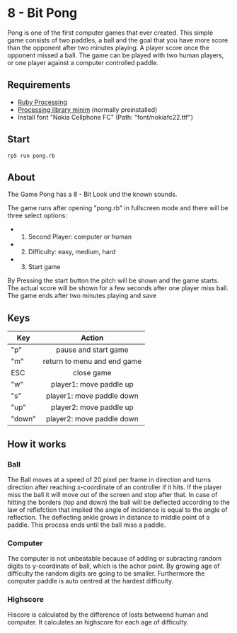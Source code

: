 8 - Bit Pong
=============

Pong is one of the first computer games that ever created. This simple game consists of two paddles, a ball and the goal that you have more score than the opponent after two minutes playing.
A player score once the opponent missed a ball. 
The game can be played with two human players, or one player against a computer controlled paddle. 


Requirements
------------

* [Ruby Processing](https://github.com/jashkenas/ruby-processing/wiki/getting-started)
* [Processing library minim](http://code.compartmental.net/tools/minim/) (normally preinstalled)
* Install font "Nokia Cellphone FC" (Path: "font/nokiafc22.ttf")



Start
-----
	rp5 run pong.rb
    
About
---------

The Game Pong has a 8 - Bit Look und the known sounds.

The game runs after opening "pong.rb" in fullscreen mode and there will be three select options:
* 1. Second Player: computer or human
* 2. Difficulty: easy, medium, hard
* 3. Start game

By Pressing the start button the pitch will be shown and the game starts. The actual score will be shown for a few seconds after one player miss ball. The game ends after two minutes playing and save

Keys
----

| Key        	| Action        					| 
| ------------- |:--------------------------------:	| 
| "p"     		| pause and start game 				| 
| "m"      		| return to menu and end game      	|   
| ESC 			| close game     					| 
| "w" 			| player1: move paddle up 			| 
| "s" 			| player1: move paddle down   		| 
| "up" 			| player2: move paddle up    		| 
| "down" 		| player2: move paddle down    		| 


How it works
--------------

### Ball
The Ball moves at a speed of 20 pixel per frame in direction and turns direction after reaching x-coordinate of an controller if it hits. If the player miss the ball it will move out of the screen and stop after that. In case of hitting the borders (top and down) the ball will be deflected according to the law of reflefction that implied the angle of incidence is equal to the angle of reflection. The deflecting ankle grows in distance to middle point of a paddle. This process ends until the ball miss a paddle.

### Computer
The computer is not unbeatable because of adding or subracting random digits to y-coordinate of ball, which is the achor point. By growing age of difficulty the random digits are going to be smaller. Furthermore the computer paddle is auto centred at the hardest difficulty.

### Highscore
Hiscore is calculated by the difference of losts betweend human and computer. It calculates an highscore for each age of difficulty.
